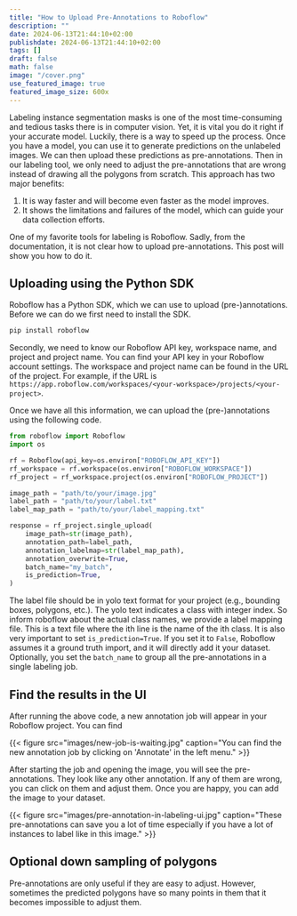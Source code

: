 ```yaml
---
title: "How to Upload Pre-Annotations to Roboflow"
description: ""
date: 2024-06-13T21:44:10+02:00
publishdate: 2024-06-13T21:44:10+02:00
tags: []
draft: false
math: false
image: "/cover.png"
use_featured_image: true
featured_image_size: 600x
---
```


Labeling instance segmentation masks is one of the most time-consuming and tedious tasks there is in computer vision.
Yet, it is vital you do it right if your accurate model.
Luckily, there is a way to speed up the process.
Once you have a model, you can use it to generate predictions on the unlabeled images.
We can then upload these predictions as pre-annotations.
Then in our labeling tool, we only need to adjust the pre-annotations that are wrong instead of drawing all the polygons from scratch.
This approach has two major benefits:

1. It is way faster and will become even faster as the model improves.
2. It shows the limitations and failures of the model, which can guide your data collection efforts.

One of my favorite tools for labeling is Roboflow.
Sadly, from the documentation, it is not clear how to upload pre-annotations.
This post will show you how to do it.

## Uploading using the Python SDK

Roboflow has a Python SDK, which we can use to upload (pre-)annotations.
Before we can do we first need to install the SDK.

```bash
pip install roboflow
```

Secondly, we need to know our Roboflow API key, workspace name, and project and project name.
You can find your API key in your Roboflow account settings.
The workspace and project name can be found in the URL of the project.
For example, if the URL is `https://app.roboflow.com/workspaces/<your-workspace>/projects/<your-project>`.

Once we have all this information, we can upload the (pre-)annotations using the following code.

```python
from roboflow import Roboflow
import os

rf = Roboflow(api_key=os.environ["ROBOFLOW_API_KEY"])
rf_workspace = rf.workspace(os.environ["ROBOFLOW_WORKSPACE"])
rf_project = rf_workspace.project(os.environ["ROBOFLOW_PROJECT"])

image_path = "path/to/your/image.jpg"
label_path = "path/to/your/label.txt"
label_map_path = "path/to/your/label_mapping.txt"

response = rf_project.single_upload(
    image_path=str(image_path),
    annotation_path=label_path,
    annotation_labelmap=str(label_map_path),
    annotation_overwrite=True,
    batch_name="my_batch", 
    is_prediction=True,
)
```

The label file should be in yolo text format for your project (e.g., bounding boxes, polygons, etc.).
The yolo text indicates a class with integer index.
So inform roboflow about the actual class names, we provide a label mapping file.
This is a text file where the ith line is the name of the ith class.
It is also very important to set `is_prediction=True`.
If you set it to `False`, Roboflow assumes it a ground truth import, and it will directly add it your dataset.
Optionally, you set the `batch_name` to group all the pre-annotations in a single labeling job.

## Find the results in the UI

After running the above code, a new annotation job will appear in your Roboflow project.
You can find

{{< figure src="images/new-job-is-waiting.jpg" caption="You can find the new annotation job by clicking on 'Annotate' in the left menu." >}}

After starting the job and opening the image, you will see the pre-annotations.
They look like any other annotation.
If any of them are wrong, you can click on them and adjust them.
Once you are happy, you can add the image to your dataset.

{{< figure src="images/pre-annotation-in-labeling-ui.jpg" caption="These pre-annotations can save you a lot of time especially if you have a lot of instances to label like in this image." >}}

## Optional down sampling of polygons

Pre-annotations are only useful if they are easy to adjust.
However, sometimes the predicted polygons have so many points in them that it becomes impossible to adjust them.
